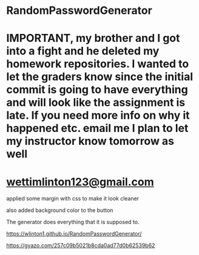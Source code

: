# RandomPasswordGenerator

# IMPORTANT, my brother and I got into a fight and he deleted my homework repositories. I wanted to let the graders know since the initial commit is going to have everything and will look like the assignment is late. If you need more info on why it happened etc. email me I plan to let my instructor know tomorrow as well

# wettimlinton123@gmail.com

applied some margin with css to make it look cleaner

also added background color to the button

The generator does everything that it is supposed to.

https://wlinton1.github.io/RandomPasswordGenerator/

https://gyazo.com/257c09b5021b8cda0ad77d0b62539b62